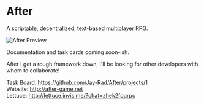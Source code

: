 # After
A scriptable, decentralized, text-based multiplayer RPG.

![After Preview](http://after-game.net/Assets/Images/After-Preview.gif)

Documentation and task cards coming soon-ish.

After I get a rough framework down, I'll be looking for other developers with whom to collaborate!

Task Board: https://github.com/Jay-Rad/After/projects/1  
Website: http://after-game.net  
Lettuce: http://lettuce.invis.me/?chat=zhek2fpqrpc  
